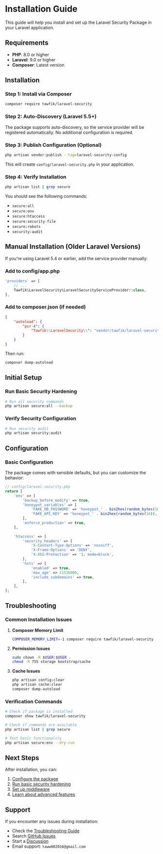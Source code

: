 # Installation Guide

This guide will help you install and set up the Laravel Security Package in your Laravel application.

## Requirements

- **PHP**: 8.0 or higher
- **Laravel**: 9.0 or higher
- **Composer**: Latest version

## Installation

### Step 1: Install via Composer

```bash
composer require tawfik/laravel-security
```

### Step 2: Auto-Discovery (Laravel 5.5+)

The package supports auto-discovery, so the service provider will be registered automatically. No additional configuration is required.

### Step 3: Publish Configuration (Optional)

```bash
php artisan vendor:publish --tag=laravel-security-config
```

This will create `config/laravel-security.php` in your application.

### Step 4: Verify Installation

```bash
php artisan list | grep secure
```

You should see the following commands:
- `secure:all`
- `secure:env`
- `secure:htaccess`
- `secure:security-file`
- `secure:robots`
- `security:audit`

## Manual Installation (Older Laravel Versions)

If you're using Laravel 5.4 or earlier, add the service provider manually:

### Add to config/app.php

```php
'providers' => [
    // ...
    Tawfik\LaravelSecurity\LaravelSecurityServiceProvider::class,
],
```

### Add to composer.json (if needed)

```json
{
    "autoload": {
        "psr-4": {
            "Tawfik\\LaravelSecurity\\": "vendor/tawfik/laravel-security/src/"
        }
    }
}
```

Then run:
```bash
composer dump-autoload
```

## Initial Setup

### Run Basic Security Hardening

```bash
# Run all security commands
php artisan secure:all --backup
```

### Verify Security Configuration

```bash
# Run security audit
php artisan security:audit
```

## Configuration

### Basic Configuration

The package comes with sensible defaults, but you can customize the behavior:

```php
// config/laravel-security.php
return [
    'env' => [
        'backup_before_modify' => true,
        'honeypot_variables' => [
            'FAKE_DB_PASSWORD' => 'honeypot_' . bin2hex(random_bytes(16)),
            'FAKE_API_KEY' => 'honeypot_' . bin2hex(random_bytes(16)),
        ],
        'enforce_production' => true,
    ],
    
    'htaccess' => [
        'security_headers' => [
            'X-Content-Type-Options' => 'nosniff',
            'X-Frame-Options' => 'DENY',
            'X-XSS-Protection' => '1; mode=block',
        ],
        'hsts' => [
            'enabled' => true,
            'max_age' => 31536000,
            'include_subdomains' => true,
        ],
    ],
];
```

## Troubleshooting

### Common Installation Issues

1. **Composer Memory Limit**
   ```bash
   COMPOSER_MEMORY_LIMIT=-1 composer require tawfik/laravel-security
   ```

2. **Permission Issues**
   ```bash
   sudo chown -R $USER:$USER .
   chmod -R 755 storage bootstrap/cache
   ```

3. **Cache Issues**
   ```bash
   php artisan config:clear
   php artisan cache:clear
   composer dump-autoload
   ```

### Verification Commands

```bash
# Check if package is installed
composer show tawfik/laravel-security

# Check if commands are available
php artisan list | grep secure

# Test basic functionality
php artisan secure:env --dry-run
```

## Next Steps

After installation, you can:

1. [Configure the package](Configuration.md)
2. [Run basic security hardening](Basic-Usage.md)
3. [Set up middleware](Middleware/Security-Headers.md)
4. [Learn about advanced features](Advanced/Security-Best-Practices.md)

## Support

If you encounter any issues during installation:

- Check the [Troubleshooting Guide](Advanced/Troubleshooting.md)
- Search [GitHub Issues](https://github.com/tawwfik/laravel-security/issues)
- Start a [Discussion](https://github.com/tawwfik/laravel-security/discussions)
- Email support: `taww002016@gmail.com` 